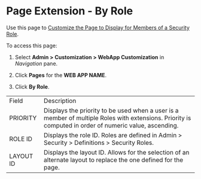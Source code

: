 # Page Extension - By Role

<div class="use">

Use this page to [Customize the Page to Display for Members of a
Security
Role](../Use_Cases/Customize_Pg_Display_Members_Security_Role.htm).

</div>

To access this page:

1.  Select **Admin \> Customization \> WebApp Customization** in
    *Navigation* pane.

2.  Click **Pages** for the **WEB APP NAME**.

3.  Click **By
Role**.

|           |                                                                                                                                                        |
| --------- | ------------------------------------------------------------------------------------------------------------------------------------------------------ |
| Field     | Description                                                                                                                                            |
| PRIORITY  | Displays the priority to be used when a user is a member of multiple Roles with extensions. Priority is computed in order of numeric value, ascending. |
| ROLE ID   | Displays the role ID. Roles are defined in Admin \> Security \> Definitions \> Security Roles.                                                         |
| LAYOUT ID | Displays the layout ID. Allows for the selection of an alternate layout to replace the one defined for the page.                                       |
